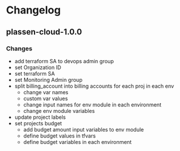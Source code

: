 # Changelog

## plassen-cloud-1.0.0 

### Changes
* add terraform SA to devops admin group
* set Organization ID
* set terraform SA
* set Monitoring Admin group
* split billing_account into billing accounts for each proj in each env
  * change var names
  * custom var values
  * change input names for env module in each environment
  * change env module variables
* update project labels
* set projects budget
  * add budget amount input variables to env module
  * define budget values in tfvars
  * define budget variables in each environment
